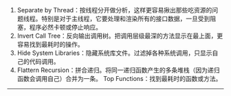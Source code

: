 
1. Separate by Thread：按线程分开做分析，这样更容易揪出那些吃资源的问题线程。特别是对于主线程，它要处理和渲染所有的接口数据，一旦受到阻塞，程序必然卡顿或停止响应。 
2. Invert Call Tree：反向输出调用树。把调用层级最深的方法显示在最上面，更容易找到最耗时的操作。 
3. Hide System Libraries：隐藏系统库文件。过滤掉各种系统调用，只显示自己的代码调用。 
4. Flattern Recursion：拼合递归。将同一递归函数产生的多条堆栈（因为递归函数会调用自己）合并为一条。 
Top Functions：找到最耗时的函数或方法。
--------------------- 